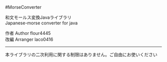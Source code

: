 ﻿#MorseConverter
  
和文モールス変換Javaライブラリ  
Japanese-morse converter for java  
  
作者 Author flour4445  
改編 Arranger laco0416

---
本ライブラリの二次利用に関する制限はありません。ご自由にお使いください  